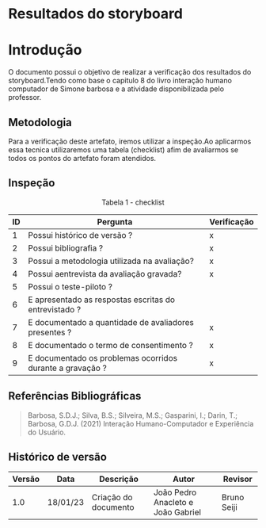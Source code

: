 # Resultados do storyboard

# Introdução

O documento possui o objetivo de realizar a verificação dos resultados do storyboard.Tendo como base o capitulo 8 do livro interação humano computador de Simone barbosa e a atividade disponibilizada pelo professor.

## Metodologia

Para a verificação deste artefato, iremos utilizar a inspeção.Ao aplicarmos essa tecnica utilizaremos uma tabela (checklist) afim de avaliarmos se todos os pontos do artefato foram atendidos.

## Inspeção

<figcaption><center>
    Tabela 1 - checklist
</figcaption>

| ID  | Pergunta                                                  | Verificação |
| --- | --------------------------------------------------------- | ----------- |
| 1   | Possui histórico de versão ?                              | x           |
| 2   | Possui bibliografia ?                                     | x           |
| 3   | Possui a metodologia utilizada na avaliação?              | x           |
| 4   | Possui aentrevista da avaliação gravada?                  | x           |
| 5   | Possui o teste-piloto ?                                   |             |
| 6   | E apresentado as respostas escritas do entrevistado ?     |             |
| 7   | E documentado a quantidade de avaliadores presentes ?     | x           |
| 8   | E documentado o termo de consentimento ?                  | x           |
| 9   | E documentado os problemas ocorridos durante a gravação ? | x           |

## Referências Bibliográficas

> Barbosa, S.D.J.; Silva, B.S.; Silveira, M.S.; Gasparini, I.; Darin, T.; Barbosa, G.D.J. (2021) Interação Humano-Computador e Experiência do Usuário.

## Histórico de versão

| Versão | Data     | Descrição            | Autor                              | Revisor     |
| ------ | -------- | -------------------- | ---------------------------------- | ----------- |
| 1.0    | 18/01/23 | Criação do documento | João Pedro Anacleto e João Gabriel | Bruno Seiji |
